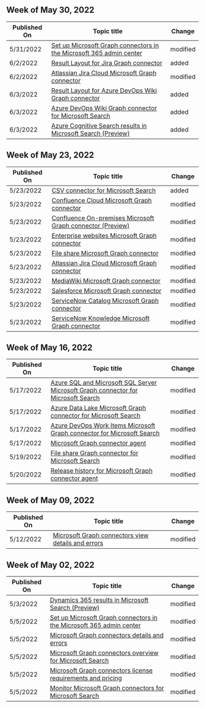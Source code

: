 <!-- This file is generated automatically each week. Changes made to this file will be overwritten.-->



## Week of May 30, 2022


| Published On |Topic title | Change |
|------|------------|--------|
| 5/31/2022 | [Set up Microsoft Graph connectors in the Microsoft 365 admin center](/MicrosoftSearch/configure-connector) | modified |
| 6/2/2022 | [Result Layout for Jira Graph connector](/MicrosoftSearch/jira-connector-result-layout) | added |
| 6/2/2022 | [Atlassian Jira Cloud Microsoft Graph connector](/MicrosoftSearch/jira-connector) | modified |
| 6/3/2022 | [Result Layout for Azure DevOps Wiki Graph connector](/MicrosoftSearch/azure-devops-wiki-connector-result-layout) | added |
| 6/3/2022 | [Azure DevOps Wiki Graph connector for Microsoft Search](/MicrosoftSearch/azure-devops-wiki-connector) | added |
| 6/3/2022 | [Azure Cognitive Search results in Microsoft Search (Preview)](/MicrosoftSearch/manage-azure-cognitive-search) | added |


## Week of May 23, 2022


| Published On |Topic title | Change |
|------|------------|--------|
| 5/23/2022 | [CSV connector for Microsoft Search](/MicrosoftSearch/csv-connector) | added |
| 5/23/2022 | [Confluence Cloud Microsoft Graph connector](/MicrosoftSearch/confluence-cloud-connector) | modified |
| 5/23/2022 | [Confluence On-premises Microsoft Graph connector (Preview)](/MicrosoftSearch/confluence-onpremises-connector) | modified |
| 5/23/2022 | [Enterprise websites Microsoft Graph connector](/MicrosoftSearch/enterprise-web-connector) | modified |
| 5/23/2022 | [File share Microsoft Graph connector](/MicrosoftSearch/fileshare-connector) | modified |
| 5/23/2022 | [Atlassian Jira Cloud Microsoft Graph connector](/MicrosoftSearch/jira-connector) | modified |
| 5/23/2022 | [MediaWiki Microsoft Graph connector](/MicrosoftSearch/mediawiki-connector) | modified |
| 5/23/2022 | [Salesforce Microsoft Graph connector](/MicrosoftSearch/salesforce-connector) | modified |
| 5/23/2022 | [ServiceNow Catalog Microsoft Graph connector](/MicrosoftSearch/servicenow-catalog-connector) | modified |
| 5/23/2022 | [ServiceNow Knowledge Microsoft Graph connector](/MicrosoftSearch/servicenow-knowledge-connector) | modified |


## Week of May 16, 2022


| Published On |Topic title | Change |
|------|------------|--------|
| 5/17/2022 | [Azure SQL and Microsoft SQL Server Microsoft Graph connector for Microsoft Search](/MicrosoftSearch/mssql-connector) | modified |
| 5/17/2022 | [Azure Data Lake Microsoft Graph connector for Microsoft Search](/MicrosoftSearch/azure-data-lake-connector) | modified |
| 5/17/2022 | [Azure DevOps Work Items Microsoft Graph connector for Microsoft Search](/MicrosoftSearch/azure-devops-connector) | modified |
| 5/17/2022 | [Microsoft Graph connector agent](/MicrosoftSearch/graph-connector-agent) | modified |
| 5/19/2022 | [File share Graph connector for Microsoft Search](/MicrosoftSearch/fileshare-connector) | modified |
| 5/20/2022 | [Release history for Microsoft Graph connector agent](/MicrosoftSearch/graph-connector-agent-releases) | modified |


## Week of May 09, 2022


| Published On |Topic title | Change |
|------|------------|--------|
| 5/12/2022 | [Microsoft Graph connectors view details and errors](/MicrosoftSearch/connector-details-errors) | modified |


## Week of May 02, 2022


| Published On |Topic title | Change |
|------|------------|--------|
| 5/3/2022 | [Dynamics 365 results in Microsoft Search (Preview)](/MicrosoftSearch/manage-dynamics365) | modified |
| 5/5/2022 | [Set up Microsoft Graph connectors in the Microsoft 365 admin center](/MicrosoftSearch/configure-connector) | modified |
| 5/5/2022 | [Microsoft Graph connectors details and errors](/MicrosoftSearch/connector-details-errors) | modified |
| 5/5/2022 | [Microsoft Graph connectors overview for Microsoft Search](/MicrosoftSearch/connectors-overview) | modified |
| 5/5/2022 | [Microsoft Graph connectors license requirements and pricing](/MicrosoftSearch/licensing) | modified |
| 5/5/2022 | [Monitor Microsoft Graph connectors for Microsoft Search](/MicrosoftSearch/manage-connector) | modified |
